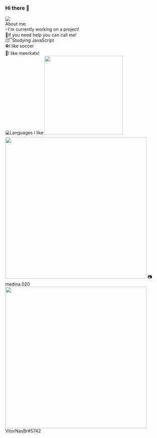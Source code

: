 ### Hi there 👋

<!--
**VitorNasBr/VitorNasBr** is a ✨ _special_ ✨ repository because its `README.md` (this file) appears on your GitHub profile.--!>



<img src="https://cdn.discordapp.com/attachments/819667765123219486/830077210819821589/Vitor.png">
<br>
About me:
<br>
💦I'm currently working on a project!
<br>
👊If you need help you can call me!
<br>
😴Studying JavaScript
<br>
⚽I like soccer
<br>
🦝I like meerkats!
<br>
💻Languages I like

<img src="https://cdn.discordapp.com/attachments/819667765123219486/830082197859991592/Sem_Titulo-2.png" width="250vw">

<img src="https://cdn.discordapp.com/attachments/819667765123219486/830088039987413022/Sem-Titulo-1.png"  width="450vw";>

📷medina.020

<br>

<img src="https://cdn.discordapp.com/attachments/819667765123219486/830090804424343652/Sem_Titulo-1.png" width="450vw">

VitorNasBr#5742
